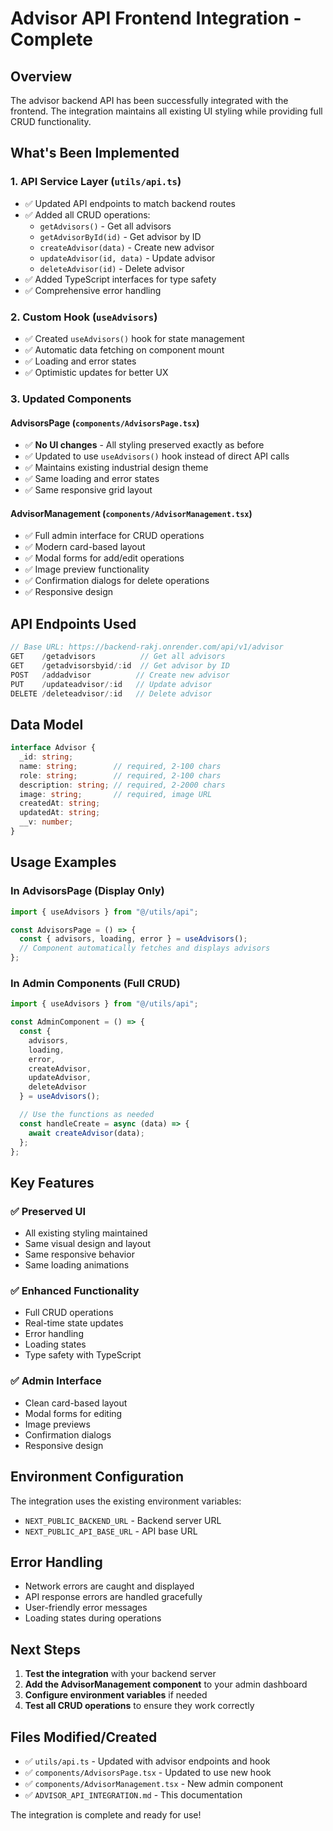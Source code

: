 # Advisor API Frontend Integration - Complete

## Overview
The advisor backend API has been successfully integrated with the frontend. The integration maintains all existing UI styling while providing full CRUD functionality.

## What's Been Implemented

### 1. API Service Layer (`utils/api.ts`)
- ✅ Updated API endpoints to match backend routes
- ✅ Added all CRUD operations:
  - `getAdvisors()` - Get all advisors
  - `getAdvisorById(id)` - Get advisor by ID
  - `createAdvisor(data)` - Create new advisor
  - `updateAdvisor(id, data)` - Update advisor
  - `deleteAdvisor(id)` - Delete advisor
- ✅ Added TypeScript interfaces for type safety
- ✅ Comprehensive error handling

### 2. Custom Hook (`useAdvisors`)
- ✅ Created `useAdvisors()` hook for state management
- ✅ Automatic data fetching on component mount
- ✅ Loading and error states
- ✅ Optimistic updates for better UX

### 3. Updated Components

#### AdvisorsPage (`components/AdvisorsPage.tsx`)
- ✅ **No UI changes** - All styling preserved exactly as before
- ✅ Updated to use `useAdvisors()` hook instead of direct API calls
- ✅ Maintains existing industrial design theme
- ✅ Same loading and error states
- ✅ Same responsive grid layout

#### AdvisorManagement (`components/AdvisorManagement.tsx`)
- ✅ Full admin interface for CRUD operations
- ✅ Modern card-based layout
- ✅ Modal forms for add/edit operations
- ✅ Image preview functionality
- ✅ Confirmation dialogs for delete operations
- ✅ Responsive design

## API Endpoints Used

```javascript
// Base URL: https://backend-rakj.onrender.com/api/v1/advisor
GET    /getadvisors          // Get all advisors
GET    /getadvisorsbyid/:id  // Get advisor by ID
POST   /addadvisor          // Create new advisor
PUT    /updateadvisor/:id   // Update advisor
DELETE /deleteadvisor/:id   // Delete advisor
```

## Data Model

```typescript
interface Advisor {
  _id: string;
  name: string;        // required, 2-100 chars
  role: string;        // required, 2-100 chars
  description: string; // required, 2-2000 chars
  image: string;       // required, image URL
  createdAt: string;
  updatedAt: string;
  __v: number;
}
```

## Usage Examples

### In AdvisorsPage (Display Only)
```typescript
import { useAdvisors } from "@/utils/api";

const AdvisorsPage = () => {
  const { advisors, loading, error } = useAdvisors();
  // Component automatically fetches and displays advisors
};
```

### In Admin Components (Full CRUD)
```typescript
import { useAdvisors } from "@/utils/api";

const AdminComponent = () => {
  const { 
    advisors, 
    loading, 
    error, 
    createAdvisor, 
    updateAdvisor, 
    deleteAdvisor 
  } = useAdvisors();

  // Use the functions as needed
  const handleCreate = async (data) => {
    await createAdvisor(data);
  };
};
```

## Key Features

### ✅ Preserved UI
- All existing styling maintained
- Same visual design and layout
- Same responsive behavior
- Same loading animations

### ✅ Enhanced Functionality
- Full CRUD operations
- Real-time state updates
- Error handling
- Loading states
- Type safety with TypeScript

### ✅ Admin Interface
- Clean card-based layout
- Modal forms for editing
- Image previews
- Confirmation dialogs
- Responsive design

## Environment Configuration

The integration uses the existing environment variables:
- `NEXT_PUBLIC_BACKEND_URL` - Backend server URL
- `NEXT_PUBLIC_API_BASE_URL` - API base URL

## Error Handling

- Network errors are caught and displayed
- API response errors are handled gracefully
- User-friendly error messages
- Loading states during operations

## Next Steps

1. **Test the integration** with your backend server
2. **Add the AdvisorManagement component** to your admin dashboard
3. **Configure environment variables** if needed
4. **Test all CRUD operations** to ensure they work correctly

## Files Modified/Created

- ✅ `utils/api.ts` - Updated with advisor endpoints and hook
- ✅ `components/AdvisorsPage.tsx` - Updated to use new hook
- ✅ `components/AdvisorManagement.tsx` - New admin component
- ✅ `ADVISOR_API_INTEGRATION.md` - This documentation

The integration is complete and ready for use! 